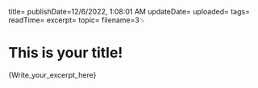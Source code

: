 title=
publishDate=12/6/2022, 1:08:01 AM
updateDate=
uploaded=
tags=
readTime=
excerpt=
topic=
filename=3␟
# This is your title!
{Write_your_excerpt_here}